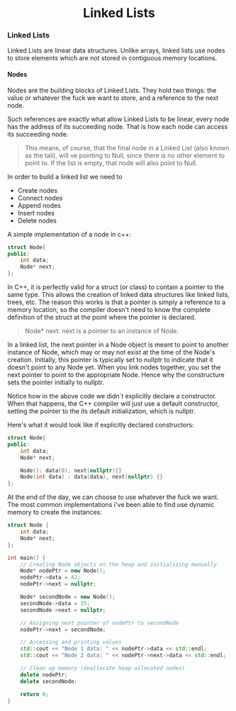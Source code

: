 <div align="center">
  <h1>Linked Lists</h1>
</div>

### Linked Lists
Linked Lists are linear data structures. Unlike arrays, linked lists use nodes to store elements which are not stored in contiguous memory locations.

#### Nodes

Nodes are the building blocks of Linked Lists. They hold two things: the value or whatever the fuck we want to store, and a reference to the next node.

Such references are exactly what allow Linked Lists to be linear, every node has the address of its succeeding node. That is how each node can access its succeeding node. 
> This means, of course, that the final node in a Linked List (also known as the tail), will ve pointing to Null, since there is no other element to point to. If the list is empty, that node will also point to Null.


In order to build a linked list we need to
* Create nodes
* Connect nodes
* Append nodes
* Insert nodes
* Delete nodes


A simple implementation of a node in c++:

```cpp
struct Node{
public:    
    int data;
    Node* next;
};
```

In C++, it is perfectly valid for a struct (or class) to contain a pointer to the same type. This allows the creation of linked data structures like linked lists, trees, etc. The reason this works is that a pointer is simply a reference to a memory location, so the compiler doesn't need to know the complete definition of the struct at the point where the pointer is declared.

>Node* next: next is a pointer to an instance of Node.
 

In a linked list, the next pointer in a Node object is meant to point to another instance of Node, which may or may not exist at the time of the Node's creation. Initially, this pointer is typically set to nullptr to indicate that it doesn't point to any Node yet. When you link nodes together, you set the next pointer to point to the appropriate Node. Hence why the constructure sets the pointer initially to nullptr.

Notice how in the above code we didn´t explicitly declare a constructor. When that happens, the C++ compiler will just use a default constructor, setting the pointer to the its default initialization, which is nullptr.

Here's what it would look like if explicitly declared constructors:

```cpp
struct Node{
public:    
    int data;
    Node* next;

    Node(): data(0), next(nullptr){}
    Node(int data) : data(data), next(nullptr) {}
};
```

At the end of the day, we can choose to use whatever the fuck we want. The most common implementations i've been able to find use dynamic memory to create the instances:

```cpp
struct Node {
    int data;
    Node* next;
};

int main() {
    // Creating Node objects on the heap and initializing manually
    Node* nodePtr = new Node();
    nodePtr->data = 42;
    nodePtr->next = nullptr;

    Node* secondNode = new Node();
    secondNode->data = 15;
    secondNode->next = nullptr;

    // Assigning next pointer of nodePtr to secondNode
    nodePtr->next = secondNode;

    // Accessing and printing values
    std::cout << "Node 1 data: " << nodePtr->data << std::endl;
    std::cout << "Node 2 data: " << nodePtr->next->data << std::endl;

    // Clean up memory (deallocate heap-allocated nodes)
    delete nodePtr;
    delete secondNode;

    return 0;
}

```